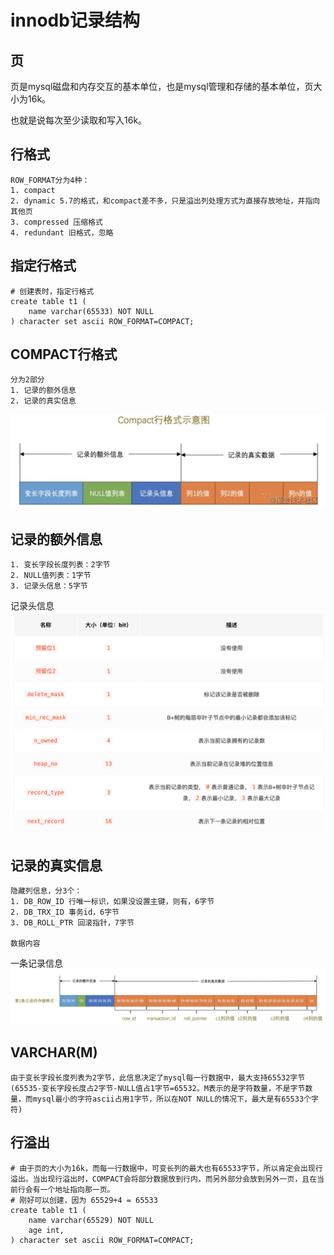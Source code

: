 # innodb记录结构
## 页
页是mysql磁盘和内存交互的基本单位，也是mysql管理和存储的基本单位，页大小为16k。

也就是说每次至少读取和写入16k。

## 行格式
```
ROW_FORMAT分为4种：
1. compact
2. dynamic 5.7的格式，和compact差不多，只是溢出列处理方式为直接存放地址，并指向其他页
3. compressed 压缩格式
4. redundant 旧格式，忽略
```

## 指定行格式
```
# 创建表时，指定行格式
create table t1 (
    name varchar(65533) NOT NULL
) character set ascii ROW_FORMAT=COMPACT; 
```

## COMPACT行格式
```
分为2部分
1. 记录的额外信息
2. 记录的真实信息
```
![COMPACT_ROW_FORMAT](./pic/COMPACT_ROW_FORMAT.png)

## 记录的额外信息
```
1. 变长字段长度列表：2字节
2. NULL值列表：1字节
3. 记录头信息：5字节
```
记录头信息
![记录头信息](./pic/记录头信息.png)

## 记录的真实信息
```
隐藏列信息，分3个：
1. DB_ROW_ID 行唯一标识，如果没设置主键，则有，6字节
2. DB_TRX_ID 事务id，6字节
3. DB_ROLL_PTR 回滚指针，7字节

数据内容

```
一条记录信息
![一条记录信息](./pic/一条记录信息.png)

## VARCHAR(M)
```
由于变长字段长度列表为2字节，此信息决定了mysql每一行数据中，最大支持65532字节(65535-变长字段长度占2字节-NULL值占1字节=65532。M表示的是字符数量，不是字节数量，而mysql最小的字符ascii占用1字节，所以在NOT NULL的情况下，最大是有65533个字符)
```

## 行溢出
```
# 由于页的大小为16k，而每一行数据中，可变长列的最大也有65533字节，所以肯定会出现行溢出。当出现行溢出时，COMPACT会将部分数据放到行内，而另外部分会放到另外一页，且在当前行会有一个地址指向那一页。
# 刚好可以创建，因为 65529+4 = 65533
create table t1 (
    name varchar(65529) NOT NULL
    age int,
) character set ascii ROW_FORMAT=COMPACT; 
```
